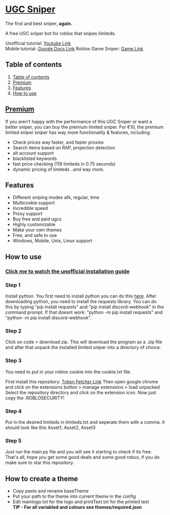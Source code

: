
# [UGC Sniper]((https://discord.gg/3Uvcf8d9aY))
The first and best sniper, **again.**

A free UGC sniper bot for roblox that snipes limiteds.  

Unofficial tutorial: [Youtube Link](https://youtu.be/tLiNCI8bzSo)  
Mobile tutorial: [Google Docs Link](https://docs.google.com/document/d/13mYq6G7g4Q6pZBVuaNQ_H0KQJjUJpyF3/edit?usp=drivesdk&ouid=117398690012196350729&rtpof=true&sd=true)
Roblox Game Sniper: [Game Link](<https://www.roblox.com/games/13431825632/ugc>)

## Table of contents
1. [Table of contents](https://github.com/J3ldo/UGC-Sniper#Table-of-contents)
2. [Premium](https://github.com/J3ldo/UGC-Sniper#Premium)
3. [Features](https://github.com/J3ldo/UGC-Sniper#Features)
4. [How to use](https://github.com/J3ldo/UGC-Sniper#how-to-use)

## [Premium](https://discord.gg/3Uvcf8d9aY)
If you aren't happy with the performance of this UGC Sniper or want a better sniper, you can buy the premium limited sniper. 
For €10, the premium limited sniper sniper has way more functionality & features, including:
  
- Check prices way faster, and faster proxies
- Search items based on RAP, projection detection
- alt account support
- blacklisted keywords
- fast price checking (119 limiteds in 0.75 seconds)
- dynamic pricing of limiteds
  ..and way more. 

## Features
* Different sniping modes afk, regular, time
* Multicookie support
* Incredible speed
* Proxy support
* Buy free and paid ugcs
* Highly customizable
* Make your own themes
* Free, and safe to use
* Windows, Mobile, Unix, Linux support

## How to use
### [Click me to watch the unofficial installation guide](https://youtu.be/tLiNCI8bzSo)

### Step 1
Install python. You first need to install python you can do this [here](https://www.python.org/download). After downloading python, you need to install the requests library. You can do this by typing "pip install requests" and "pip install discord-webhook" in the command prompt. If that doesnt work: "python -m pip install requests" and "python -m pip install discord-webhook". 

### Step 2
Click on code > download zip. This will download the program as a .zip file and after that unpack the installed limited sniper into a directory of choice.
 
### Step 3
You need to put in your roblox cookie into the cookie.txt file.

First install this repository: [Token Fetcher Link](<https://github.com/J3ldo/Roblox-Token-Fetcher>)
Then open google chrome and click on the extensions button > manage extensions > load unpacked  
Select the repository directory and click on the extension icon. Now just copy the .ROBLOSECURITY!

### Step 4
Put in the desired limiteds in limiteds.txt and seperate them with a comma.
It should look like this
Asset1, Asset2, Asset3

### Step 5
Just run the main.py file and you will see it starting to check if its free.
That's all, hope you get some good deals and some good robux, if you do make sure to star this repository.


## How to create a theme
* Copy paste and rename baseTheme
* Put your path to the theme into current theme in the config
* Edit mainlogo.txt for the logo and printText.txt for the printed text  
**TIP - For all variabled and colours see themes/required.json**
